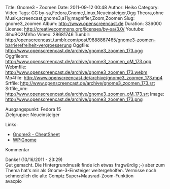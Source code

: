 Title: Gnome3 - Zoomen
Date: 2011-09-12 00:48
Author: Heiko
Category: Video
Tags: CC by-sa,Fedora,Gnome,Linux,Neueinsteiger,Ogg Theora,ohne Musik,screencast,gnome3,a11y,magnifier,Zoom,Zoomen
Slug: gnome3_zoomen
Album: http://www.openscreencast.de
Duration: 336000
License: http://creativecommons.org/licenses/by-sa/3.0/
Youtube: 3ihuBQ2MVho
Vimeo: 28681746
Tumblr: http://openscreencast.tumblr.com/post/9888867465/gnome3-zoomen-barrierefreiheit-vergroesserung
Oggfile: http://www.openscreencast.de/archive/gnome3_zoomen_173.ogg
Oggfileom: http://www.openscreencast.de/archive/gnome3_zoomen_oM_173.ogg
Webmfile: http://www.openscreencast.de/archive/gnome3_zoomen_173.webm
Mp4file: http://www.openscreencast.de/archive/gnome3_zoomen_173.mp4
Srtfile: http://www.openscreencast.de/archive/gnome3_zoomen_173.srt
Srtfile_om: http://www.openscreencast.de/archive/gnome3_zoomen_oM_173.srt
Image: http://www.openscreencast.de/archive/gnome3_zoomen_173.png

Ausgangspunkt: Fedora 15  
Zielgruppe: Neueinsteiger  

Links:

  * [Gnome3 - CheatSheet](http://live.gnome.org/GnomeShell/CheatSheet "Link zu gnome.org" )
  * [WP:Gnome](http://de.wikipedia.org/wiki/Gnome "Link zu Wikipedia Gnome" )

Kommentar

Danke! (10/16/2011 - 23:29)  
Gut gemacht. Die Hintergrundmusik finde ich etwas fragwürdig ;-) aber zum
Thema hat's mir als Gnome-3-Einsteiger weitergeholfen. Vermisse noch
schmerzlich die alte Compiz Super+Mausrad-Zoom-Funktion  
avacpio

